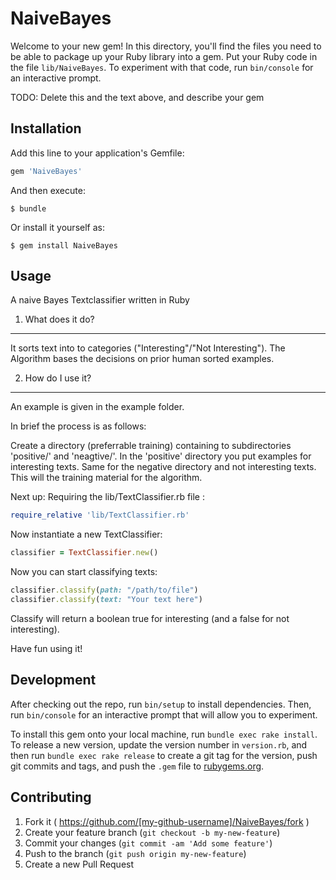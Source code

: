 # NaiveBayes

Welcome to your new gem! In this directory, you'll find the files you need to be able to package up your Ruby library into a gem. Put your Ruby code in the file `lib/NaiveBayes`. To experiment with that code, run `bin/console` for an interactive prompt.

TODO: Delete this and the text above, and describe your gem

## Installation

Add this line to your application's Gemfile:

```ruby
gem 'NaiveBayes'
```

And then execute:

    $ bundle

Or install it yourself as:

    $ gem install NaiveBayes

## Usage

A naive Bayes Textclassifier written in Ruby

1. What does it do?
----

It sorts text into to categories ("Interesting"/"Not Interesting").
The Algorithm bases the decisions on prior human sorted examples.

2. How do I use it?
----

An example is given in the example folder.

In brief the process is as follows:

Create a directory (preferrable training) containing to subdirectories 'positive/' and 'neagtive/'.
In the 'positive' directory you put examples for interesting texts. Same for the negative directory and not interesting texts. This will the training material for the algorithm.

Next up: Requiring the lib/TextClassifier.rb file :

```ruby
require_relative 'lib/TextClassifier.rb'
```
Now instantiate a new TextClassifier:

```ruby
classifier = TextClassifier.new()
```
Now you can start classifying texts:

```ruby
classifier.classify(path: "/path/to/file")
classifier.classify(text: "Your text here")
```
Classify will return a boolean true for interesting (and a false for not interesting).

Have fun using it!


## Development

After checking out the repo, run `bin/setup` to install dependencies. Then, run `bin/console` for an interactive prompt that will allow you to experiment.

To install this gem onto your local machine, run `bundle exec rake install`. To release a new version, update the version number in `version.rb`, and then run `bundle exec rake release` to create a git tag for the version, push git commits and tags, and push the `.gem` file to [rubygems.org](https://rubygems.org).

## Contributing

1. Fork it ( https://github.com/[my-github-username]/NaiveBayes/fork )
2. Create your feature branch (`git checkout -b my-new-feature`)
3. Commit your changes (`git commit -am 'Add some feature'`)
4. Push to the branch (`git push origin my-new-feature`)
5. Create a new Pull Request
